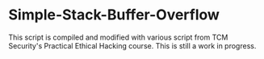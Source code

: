# Simple-Stack-Buffer-Overflow

This script is compiled and modified with various script from TCM Security's Practical Ethical Hacking course. This is still a work in progress.
